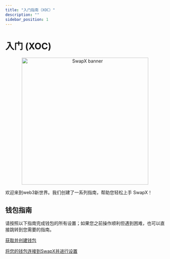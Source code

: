 ```yaml
---
title: "入门指南（XOC）"
description: ""
sidebar_position: 1
---
```

# 入门 (XOC)

<p align="center">
<img src="../../../../static/img/swapx.png" alt="SwapX banner" width="400">
</img>
</p>

欢迎来到web3新世界。我们创建了一系列指南，帮助您轻松上手 SwapX！

## 钱包指南

请按照以下指南完成钱包的所有设置；如果您之前操作顺利但遇到困难，也可以直接跳转到您需要的指南。

[获取并创建钱包](../wallet_guide(XOC)/creat_wallet.md) 

[将您的钱包连接到SwapX并进行设置](../wallet_guide(XOC)/connect_wallet.md)
